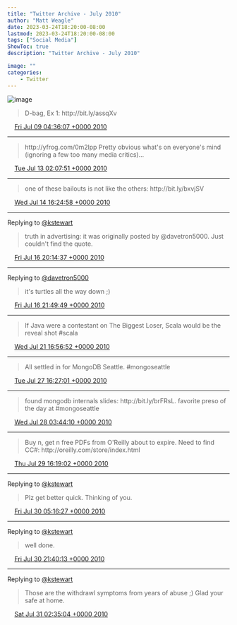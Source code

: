 ```yaml
---
title: "Twitter Archive - July 2010"
author: "Matt Weagle"
date: 2023-03-24T18:20:00-08:00
lastmod: 2023-03-24T18:20:00-08:00
tags: ["Social Media"]
ShowToc: true
description: "Twitter Archive - July 2010"

image: ""
categories: 
    - Twitter
---
```

![image](/sadtwitterbird3.jpg)

> D\-bag, Ex 1: http://bit\.ly/assqXv

<img src="./media/tweet.ico" width="12" /> [Fri Jul 09 04:36:07 +0000 2010](https://twitter.com/mweagle/status/18091737939)

----

> http://yfrog\.com/0m2lpp Pretty obvious what's on everyone's mind \(ignoring a few too many media critics\)\.\.\.

<img src="./media/tweet.ico" width="12" /> [Tue Jul 13 02:07:51 +0000 2010](https://twitter.com/mweagle/status/18401264303)

----

> one of these bailouts is not like the others: http://bit\.ly/bxvjSV

<img src="./media/tweet.ico" width="12" /> [Wed Jul 14 16:24:58 +0000 2010](https://twitter.com/mweagle/status/18531494105)

----

Replying to [@kstewart](https://twitter.com/kstewart/status/18707964035)

> truth in advertising: it was originally posted by @davetron5000\. Just couldn't find the quote\.

<img src="./media/tweet.ico" width="12" /> [Fri Jul 16 20:14:37 +0000 2010](https://twitter.com/mweagle/status/18712924699)

----

Replying to [@davetron5000](https://twitter.com/davetron5000/status/18713094184)

> it's turtles all the way down ;\)

<img src="./media/tweet.ico" width="12" /> [Fri Jul 16 21:49:49 +0000 2010](https://twitter.com/mweagle/status/18717998972)

----

> If Java were a contestant on The Biggest Loser, Scala would be the reveal shot \#scala

<img src="./media/tweet.ico" width="12" /> [Wed Jul 21 16:56:52 +0000 2010](https://twitter.com/mweagle/status/19090708738)

----

> All settled in for MongoDB Seattle\.   \#mongoseattle

<img src="./media/tweet.ico" width="12" /> [Tue Jul 27 16:27:01 +0000 2010](https://twitter.com/mweagle/status/19669266204)

----

> found mongodb internals slides: http://bit\.ly/brFRsL\.  favorite preso of the day at \#mongoseattle

<img src="./media/tweet.ico" width="12" /> [Wed Jul 28 03:44:10 +0000 2010](https://twitter.com/mweagle/status/19710862316)

----

> Buy n, get n free PDFs from O'Reilly about to expire\.  Need to find CC\#: http://oreilly\.com/store/index\.html

<img src="./media/tweet.ico" width="12" /> [Thu Jul 29 16:19:02 +0000 2010](https://twitter.com/mweagle/status/19837769809)

----

Replying to [@kstewart](https://twitter.com/kstewart/status/19884953255)

>  Plz get better quick\. Thinking of you\.

<img src="./media/tweet.ico" width="12" /> [Fri Jul 30 05:16:27 +0000 2010](https://twitter.com/mweagle/status/19885878056)

----

Replying to [@kstewart](https://twitter.com/kstewart/status/19940227136)

> well done\.

<img src="./media/tweet.ico" width="12" /> [Fri Jul 30 21:40:13 +0000 2010](https://twitter.com/mweagle/status/19941268590)

----

Replying to [@kstewart](https://twitter.com/kstewart/status/19947772425)

> Those are the withdrawl symptoms from years of abuse ;\)  Glad your safe at home\.

<img src="./media/tweet.ico" width="12" /> [Sat Jul 31 02:35:04 +0000 2010](https://twitter.com/mweagle/status/19959195485)